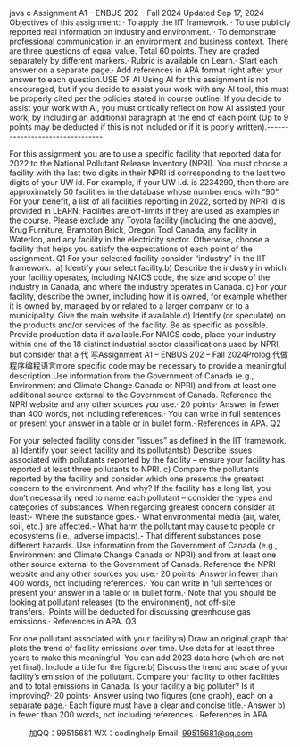 java c
Assignment A1 – ENBUS 202 – Fall 2024
Updated Sep 17, 2024
Objectives of this assignment:
· To apply the IIT framework.
· To use publicly reported real information on industry and environment.
· To demonstrate professional communication in an environment and business context.
There are three questions of equal value. Total 60 points. They are graded separately by different markers.· Rubric is available on Learn.· Start each answer on a separate page.· Add references in APA format right after your answer to each question.USE OF AI
Using AI for this assignment is not encouraged, but if you decide to assist your work with any AI tool, this must be properly cited per the policies stated in course outline.
If you decide to assist your work with AI, you must critically reflect on how AI assisted your work, by including an additional paragraph at the end of each point (Up to 9 points may be deducted if this is not included or if it is poorly written).--------------------------------

For this assignment you are to use a specific facility that reported data for 2022 to the National Pollutant Release Inventory (NPRI).
You must choose a facility with the last two digits in their NPRI id corresponding to the last two digits of your UW id. For example, if your UW i.d. is 2234290, then there are approximately 50 facilities in the database whose number ends with “90”.
For your benefit, a list of all facilities reporting in 2022, sorted by NPRI id is provided in LEARN.
Facilities are off-limits if they are used as examples in the course. Please exclude any Toyota facility (including the one above), Krug Furniture, Brampton Brick, Oregon Tool Canada, any facility in Waterloo, and any facility in the electricity sector.
Otherwise, choose a facility that helps you satisfy the expectations of each point of the assignment.
Q1
For your selected facility consider “industry” in the IIT framework.  a) Identify your select facility.b) Describe the industry in which your facility operates, including NAICS code, the size and scope of the industry in Canada, and where the industry operates in Canada. c) For your facility, describe the owner, including how it is owned, for example whether it is owned by, managed by or related to a larger company or to a municipality. Give the main website if available.d) Identify (or speculate) on the products and/or services of the facility. Be as specific as possible. Provide production data if available.For NAICS code, place your industry within one of the 18 distinct industrial sector classifications used by NPRI, but consider that a 代 写Assignment A1 – ENBUS 202 – Fall 2024Prolog
代做程序编程语言more specific code may be necessary to provide a meaningful description.Use information from the Government of Canada (e.g., Environment and Climate Change Canada or NPRI) and from at least one additional source external to the Government of Canada. Reference the NPRI website and any other sources you use.· 20 points· Answer in fewer than 400 words, not including references.· You can write in full sentences or present your answer in a table or in bullet form.· References in APA.
Q2

For your selected facility consider “issues” as defined in the IIT framework.  a) Identify your select facility and its pollutantsb) Describe issues associated with pollutants reported by the facility – ensure your facility has reported at least three pollutants to NPRI. c) Compare the pollutants reported by the facility and consider which one presents the greatest concern to the environment. And why?
If the facility has a long list, you don’t necessarily need to name each pollutant – consider the types and categories of substances.
When regarding greatest concern consider at least:- Where the substance goes.- What environmental media (air, water, soil, etc.) are affected.- What harm the pollutant may cause to people or ecosystems (i.e., adverse impacts).- That different substances pose different hazards.
Use information from the Government of Canada (e.g., Environment and Climate Change Canada or NPRI) and from at least one other source external to the Government of Canada. Reference the NPRI website and any other sources you use.· 20 points· Answer in fewer than 400 words, not including references.· You can write in full sentences or present your answer in a table or in bullet form.· Note that you should be looking at pollutant releases (to the environment), not off-site transfers.· Points will be deducted for discussing greenhouse gas emissions.· References in APA.
Q3

For one pollutant associated with your facility:a) Draw an original graph that plots the trend of facility emissions over time. Use data for at least three years to make this meaningful. You can add 2023 data here (which are not yet final). Include a title for the figure.b) Discuss the trend and scale of your facility’s emission of the pollutant. Compare your facility to other facilities and to total emissions in Canada. Is your facility a big polluter? Is it improving?· 20 points· Answer using two figures (one graph), each on a separate page.· Each figure must have a clear and concise title.· Answer b) in fewer than 200 words, not including references.· References in APA.


         
加QQ：99515681  WX：codinghelp  Email: 99515681@qq.com
